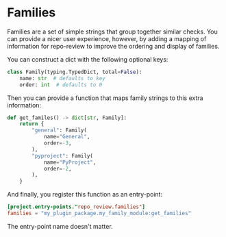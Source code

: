 # Families

Families are a set of simple strings that group together similar checks. You can provide a nicer user experience, however, by adding a mapping of information for repo-review to improve the ordering and display of families.

You can construct a dict with the following optional keys:

```python
class Family(typing.TypedDict, total=False):
    name: str  # defaults to key
    order: int  # defaults to 0
```

Then you can provide a function that maps family strings to this extra information:

```python
def get_familes() -> dict[str, Family]:
    return {
        "general": Family(
            name="General",
            order=-3,
        ),
        "pyproject": Family(
            name="PyProject",
            order=-2,
        ),
    }
```

And finally, you register this function as an entry-point:

```toml
[project.entry-points."repo_review.families"]
families = "my_plugin_package.my_family_module:get_families"
```

The entry-point name doesn't matter.
